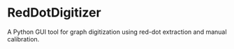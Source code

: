 # RedDotDigitizer
A Python GUI tool for graph digitization using red-dot extraction and manual calibration.
